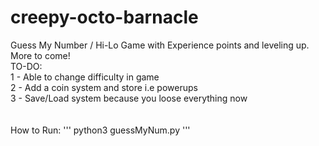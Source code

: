 # creepy-octo-barnacle
Guess My Number / Hi-Lo Game with Experience points and leveling up. More to come!
<br/>
TO-DO:<br/>
1 - Able to change difficulty in game<br/>
2 - Add a coin system and store i.e powerups<br/>
3 - Save/Load system because you loose everything now<br/>
<br/><br/>
How to Run:
'''
python3 guessMyNum.py
'''
